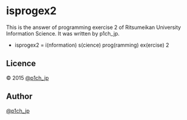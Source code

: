isprogex2
===

This is the answer of programming exercise 2 of Ritsumeikan University Information Science.
It was written by p1ch_jp.

* isprogex2 = i(nformation) s(cience) prog(ramming) ex(ercise) 2

## Licence
&copy; 2015 [@p1ch_jp](https://twitter.com/p1ch_jp)

## Author
[@p1ch_jp](https://twitter.com/p1ch_jp)